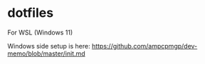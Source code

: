 # dotfiles

For WSL (Windows 11)

Windows side setup is here: https://github.com/ampcpmgp/dev-memo/blob/master/init.md
